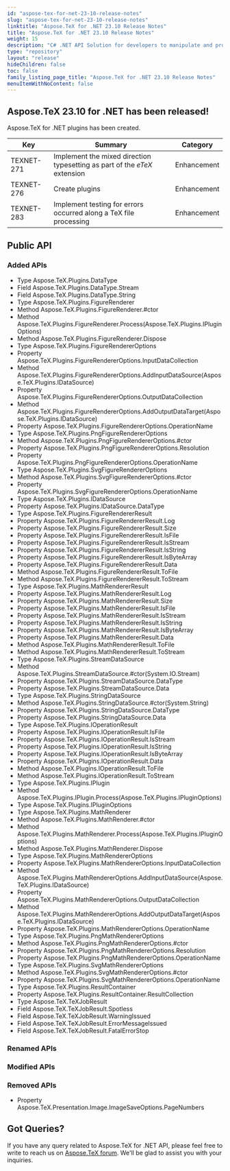 ```yaml
---
id: "aspose-tex-for-net-23-10-release-notes"
slug: "aspose-tex-for-net-23-10-release-notes"
linktitle: "Aspose.TeX for .NET 23.10 Release Notes"
title: "Aspose.TeX for .NET 23.10 Release Notes"
weight: 15
description: "C# .NET API Solution for developers to manipulate and process TeX and LaTeX files. Release Notes of Aspose.TeX API solution for .NET | Release 2023.10"
type: "repository"
layout: "release"
hideChildren: false
toc: false
family_listing_page_title: "Aspose.TeX for .NET 23.10 Release Notes"
menuItemWithNoContent: false
---
```


## Aspose.TeX 23.10 for .NET has been released!

Aspose.TeX for .NET plugins has been created.

| Key | Summary | Category |
|---|---|---|
| TEXNET-271 | Implement the mixed direction typesetting as part of the *eTeX* extension | Enhancement |
| TEXNET-276 | Create plugins | Enhancement |
| TEXNET-283 | Implement testing for errors occurred along a TeX file processing | Enhancement |

## Public API
### Added APIs

 * Type Aspose.TeX.Plugins.DataType
 * Field Aspose.TeX.Plugins.DataType.Stream
 * Field Aspose.TeX.Plugins.DataType.String
 * Type Aspose.TeX.Plugins.FigureRenderer
 * Method Aspose.TeX.Plugins.FigureRenderer.#ctor
 * Method Aspose.TeX.Plugins.FigureRenderer.Process(Aspose.TeX.Plugins.IPluginOptions)
 * Method Aspose.TeX.Plugins.FigureRenderer.Dispose
 * Type Aspose.TeX.Plugins.FigureRendererOptions
 * Property Aspose.TeX.Plugins.FigureRendererOptions.InputDataCollection
 * Method Aspose.TeX.Plugins.FigureRendererOptions.AddInputDataSource(Aspose.TeX.Plugins.IDataSource)
 * Property Aspose.TeX.Plugins.FigureRendererOptions.OutputDataCollection
 * Method Aspose.TeX.Plugins.FigureRendererOptions.AddOutputDataTarget(Aspose.TeX.Plugins.IDataSource)
 * Property Aspose.TeX.Plugins.FigureRendererOptions.OperationName
 * Type Aspose.TeX.Plugins.PngFigureRendererOptions
 * Method Aspose.TeX.Plugins.PngFigureRendererOptions.#ctor
 * Property Aspose.TeX.Plugins.PngFigureRendererOptions.Resolution
 * Property Aspose.TeX.Plugins.PngFigureRendererOptions.OperationName
 * Type Aspose.TeX.Plugins.SvgFigureRendererOptions
 * Method Aspose.TeX.Plugins.SvgFigureRendererOptions.#ctor
 * Property Aspose.TeX.Plugins.SvgFigureRendererOptions.OperationName
 * Type Aspose.TeX.Plugins.IDataSource
 * Property Aspose.TeX.Plugins.IDataSource.DataType
 * Type Aspose.TeX.Plugins.FigureRendererResult
 * Property Aspose.TeX.Plugins.FigureRendererResult.Log
 * Property Aspose.TeX.Plugins.FigureRendererResult.Size
 * Property Aspose.TeX.Plugins.FigureRendererResult.IsFile
 * Property Aspose.TeX.Plugins.FigureRendererResult.IsStream
 * Property Aspose.TeX.Plugins.FigureRendererResult.IsString
 * Property Aspose.TeX.Plugins.FigureRendererResult.IsByteArray
 * Property Aspose.TeX.Plugins.FigureRendererResult.Data
 * Method Aspose.TeX.Plugins.FigureRendererResult.ToFile
 * Method Aspose.TeX.Plugins.FigureRendererResult.ToStream
 * Type Aspose.TeX.Plugins.MathRendererResult
 * Property Aspose.TeX.Plugins.MathRendererResult.Log
 * Property Aspose.TeX.Plugins.MathRendererResult.Size
 * Property Aspose.TeX.Plugins.MathRendererResult.IsFile
 * Property Aspose.TeX.Plugins.MathRendererResult.IsStream
 * Property Aspose.TeX.Plugins.MathRendererResult.IsString
 * Property Aspose.TeX.Plugins.MathRendererResult.IsByteArray
 * Property Aspose.TeX.Plugins.MathRendererResult.Data
 * Method Aspose.TeX.Plugins.MathRendererResult.ToFile
 * Method Aspose.TeX.Plugins.MathRendererResult.ToStream
 * Type Aspose.TeX.Plugins.StreamDataSource
 * Method Aspose.TeX.Plugins.StreamDataSource.#ctor(System.IO.Stream)
 * Property Aspose.TeX.Plugins.StreamDataSource.DataType
 * Property Aspose.TeX.Plugins.StreamDataSource.Data
 * Type Aspose.TeX.Plugins.StringDataSource
 * Method Aspose.TeX.Plugins.StringDataSource.#ctor(System.String)
 * Property Aspose.TeX.Plugins.StringDataSource.DataType
 * Property Aspose.TeX.Plugins.StringDataSource.Data
 * Type Aspose.TeX.Plugins.IOperationResult
 * Property Aspose.TeX.Plugins.IOperationResult.IsFile
 * Property Aspose.TeX.Plugins.IOperationResult.IsStream
 * Property Aspose.TeX.Plugins.IOperationResult.IsString
 * Property Aspose.TeX.Plugins.IOperationResult.IsByteArray
 * Property Aspose.TeX.Plugins.IOperationResult.Data
 * Method Aspose.TeX.Plugins.IOperationResult.ToFile
 * Method Aspose.TeX.Plugins.IOperationResult.ToStream
 * Type Aspose.TeX.Plugins.IPlugin
 * Method Aspose.TeX.Plugins.IPlugin.Process(Aspose.TeX.Plugins.IPluginOptions)
 * Type Aspose.TeX.Plugins.IPluginOptions
 * Type Aspose.TeX.Plugins.MathRenderer
 * Method Aspose.TeX.Plugins.MathRenderer.#ctor
 * Method Aspose.TeX.Plugins.MathRenderer.Process(Aspose.TeX.Plugins.IPluginOptions)
 * Method Aspose.TeX.Plugins.MathRenderer.Dispose
 * Type Aspose.TeX.Plugins.MathRendererOptions
 * Property Aspose.TeX.Plugins.MathRendererOptions.InputDataCollection
 * Method Aspose.TeX.Plugins.MathRendererOptions.AddInputDataSource(Aspose.TeX.Plugins.IDataSource)
 * Property Aspose.TeX.Plugins.MathRendererOptions.OutputDataCollection
 * Method Aspose.TeX.Plugins.MathRendererOptions.AddOutputDataTarget(Aspose.TeX.Plugins.IDataSource)
 * Property Aspose.TeX.Plugins.MathRendererOptions.OperationName
 * Type Aspose.TeX.Plugins.PngMathRendererOptions
 * Method Aspose.TeX.Plugins.PngMathRendererOptions.#ctor
 * Property Aspose.TeX.Plugins.PngMathRendererOptions.Resolution
 * Property Aspose.TeX.Plugins.PngMathRendererOptions.OperationName
 * Type Aspose.TeX.Plugins.SvgMathRendererOptions
 * Method Aspose.TeX.Plugins.SvgMathRendererOptions.#ctor
 * Property Aspose.TeX.Plugins.SvgMathRendererOptions.OperationName
 * Type Aspose.TeX.Plugins.ResultContainer
 * Property Aspose.TeX.Plugins.ResultContainer.ResultCollection
 * Type Aspose.TeX.TeXJobResult
 * Field Aspose.TeX.TeXJobResult.Spotless
 * Field Aspose.TeX.TeXJobResult.WarningIssued
 * Field Aspose.TeX.TeXJobResult.ErrorMessageIssued
 * Field Aspose.TeX.TeXJobResult.FatalErrorStop

### Renamed APIs

### Modified APIs

### Removed APIs

 * Property Aspose.TeX.Presentation.Image.ImageSaveOptions.PageNumbers

## Got Queries?
If you have any query related to Aspose.TeX for .NET API, please feel free to write to reach us on [Aspose.TeX forum](https://forum.aspose.com/c/tex/). We'll be glad to assist you with your inquiries.
